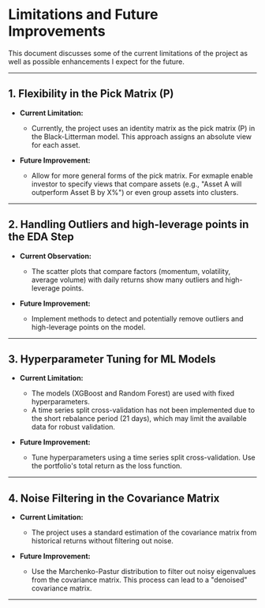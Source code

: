 # Limitations and Future Improvements

This document discusses some of the current limitations of the project as well as possible enhancements I expect for the future.

---

## 1. Flexibility in the Pick Matrix (P)

- **Current Limitation:**  
  - Currently, the project uses an identity matrix as the pick matrix (P) in the Black-Litterman model. This approach assigns an absolute view for each asset.
  
- **Future Improvement:**  
  - Allow for more general forms of the pick matrix. For exmaple enable investor to specify views that compare assets (e.g., "Asset A will outperform Asset B by X%") or even group assets into clusters.
    
---

## 2. Handling Outliers and high-leverage points in the EDA Step

- **Current Observation:**  
  - The scatter plots that compare factors (momentum, volatility, average volume) with daily returns show many outliers and high-leverage points.
  
- **Future Improvement:**  
  - Implement methods to detect and potentially remove outliers and high-leverage points on the model.
  
---

## 3. Hyperparameter Tuning for ML Models

- **Current Limitation:**  
  - The models (XGBoost and Random Forest) are used with fixed hyperparameters.  
  - A time series split cross-validation has not been implemented due to the short rebalance period (21 days), which may limit the available data for robust validation.

- **Future Improvement:**  
  - Tune hyperparameters using a time series split cross-validation. Use the portfolio's total return as the loss function.
  
---

## 4. Noise Filtering in the Covariance Matrix

- **Current Limitation:**  
  - The project uses a standard estimation of the covariance matrix from historical returns without filtering out noise.
  
- **Future Improvement:**  
  - Use the Marchenko-Pastur distribution to filter out noisy eigenvalues from the covariance matrix. This process can lead to a "denoised" covariance matrix.

---

